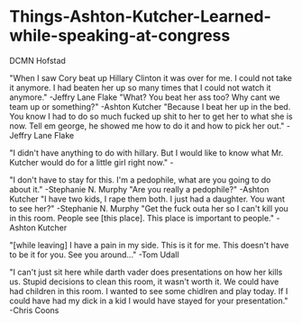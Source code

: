 # Things-Ashton-Kutcher-Learned-while-speaking-at-congress
DCMN Hofstad

"When I saw Cory beat up Hillary Clinton it was over for me. I could not take it anymore. I had beaten her up so many times that I could not watch it anymore." -Jeffry Lane Flake "What? You beat her ass too? Why cant we team up or something?" -Ashton Kutcher "Because I beat her up in the bed. You know I had to do so much fucked up shit to her to get her to what she is now. Tell em george, he showed me how to do it and how to pick her out." -Jeffry Lane Flake

"I didn't have anything to do with hillary. But I would like to know what Mr. Kutcher would do for a little girl right now." -

"I don't have to stay for this. I'm a pedophile, what are you going to do about it." -Stephanie N. Murphy
"Are you really a pedophile?" -Ashton Kutcher
"I have two kids, I rape them both. I just had a daughter. You want to see her?" -Stephanie N. Murphy
"Get the fuck outa her so I can't kill you in this room. People see [this place]. This place is important to people." -Ashton Kutcher

"[while leaving] I have a pain in my side. This is it for me. This doesn't have to be it for you. See you around..." -Tom Udall

"I can't just sit here while darth vader does presentations on how her kills us. Stupid decisions to clean this room, it wasn't worth it. We could have had children in this room. I wanted to see some chidlren and play today. If I could have had my dick in a kid I would have stayed for your presentation." -Chris Coons
